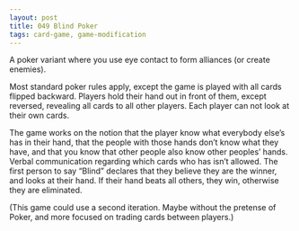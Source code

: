 ```yaml
---
layout: post
title: 049 Blind Poker
tags: card-game, game-modification
---
```

A poker variant where you use eye contact to form alliances (or create enemies).

Most standard poker rules apply, except the game is played with all cards flipped backward. Players hold their hand out in front of them, except reversed, revealing all cards to all other players.  Each player can not look at their own cards. 

The game works on the notion that the player know what everybody else’s has in their hand, that the people with those hands don’t know what they have, and that you know that other people also know other peoples’ hands.  Verbal communication regarding which cards who has isn’t allowed.  The first person to say “Blind” declares that they believe they are the winner, and looks at their hand.  If their hand beats all others, they win, otherwise they are eliminated.

(This game could use a second iteration.  Maybe without the pretense of Poker, and more focused on trading cards between players.)

